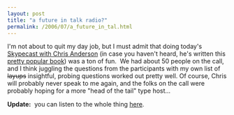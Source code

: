 ```yaml
---
layout: post
title: "a future in talk radio?"
permalink: /2006/07/a_future_in_tal.html
---
```


<p>I'm not about to quit my day job, but I must admit that doing today's <a href="http://everything.typepad.com/blog/2006/07/chat_with_chris.html">Skypecast with Chris Anderson</a> (in case you haven't heard, he's written this <a href="http://www.thelongtail.com/">pretty popular book</a>) was a ton of fun.&nbsp; We had about 50 people on the call, and I think juggling the questions from the participants with my own list of <del>layups</del> insightful, probing questions worked out pretty well. Of course, Chris will probably never speak to me again, and the folks on the call were probably hoping for a more &quot;head of the tail&quot; type host...</p>

<p><strong>Update:</strong>&nbsp; you can listen to the whole thing <a href="http://everything.typepad.com/blog/2006/07/listen_to_our_c.html">here</a>.</p>


